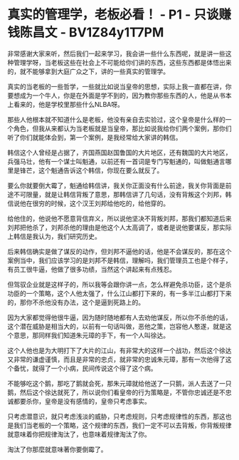 # 真实的管理学，老板必看！ - P1 - 只谈赚钱陈昌文 - BV1Z84y1T7PM

非常感谢大家来听，然后我们一起来学习，我会讲一些什么东西呢，就是讲一些这种管理学呀，当老板这些在社会上不可能给你们讲的东西，这些东西都是体悟出来的，就不能够拿到大庭广众之下，讲的一些真实的管理学。

真实的当老板的一些哲学，一些就比如说当皇帝的思想，实际上我一直都在讲，你要想成为一个牛人，你是在外面是学不到的，因为教你那些东西的人，他是从书本上看来的，他是学校里那些什么NLBA呀。

那些人他根本就不知道什么是老板，他没有亲自去实验过，这个皇帝是什么样的一个角色，但我从来都认为当老板就是当皇帝，那比如说我给你们两个案例，那你们听了你们就能体会到，第一个案例，是我经常给大家讲的韩信。

韩信这个人曾经是占据了，齐国燕国赵国鲁国的大片地区，还有魏国的大片地区，兵强马壮，他有一个谋士叫魁通，以前还有一首词是专门写魁通的，叫做魁通言哪里是锋芒，这个魁通告诉这个韩信，你现在要么就反了。

要么你就要倒大霉了，魁通给韩信讲，我关你正面没有什么前途，我关你背面是前途不可限量，就是让韩信背叛了意思，那韩信讲了几句话，没有背叛这个刘邦，韩信说他在很穷的时候，这个汉王刘邦给他吃的，给他穿的。

给他住的，他说他不愿意背信弃义，所以说他坚决不背叛刘邦，那我们都知道后来刘邦把他杀了，刘邦杀他的理由是他这个人太高调了，或者是说他要谋反，那实际上韩信是我认为，我们研究历史。

后来韩信确实是做了谋反的动作，但刘邦不逼他的话，他是不会谋反的，那在这个案例当中，我们应该学习的是刘邦不是韩信，理解吗，我们管理员工也是个样子，有员工很牛逼，他做了很多功绩，当然这个讲起来有点残忍。

但驾驭企业就是这样子的，所以我等会跟你讲一点，怎么样避免杀功臣，这个是杀功臣的一个策略，这个人他太强了，什么江山都打下来的，有一多半江山都打下来的，那你不杀他没有办法，这个是逼到死路上的。

因为大家都觉得他很牛逼，因为随时随地都有人去劝他谋反，所以你不杀他的话，这个潜在威胁是相当大的，以前有一句话叫做，恶他之策，岂容他人憨遂，就是这个意思，那同样我们知道朱元璋的手下，有一个人叫徐达。

这个人他也是为大明打下了大片的江山，有非常大的这样一个战功，然后这个徐达又非常的谦虚谨慎，而且是非常的忠贞，就非常的忠诚朱元璋，那有一次他得了这个备忧，就得了一个小病，民间传说这个得了这个病。

不能够吃这个鹅，那吃了鹅就会死，那朱元璋就给他送了一只鹅，派人去送了一只鹅，然后这个徐达就死了，所以说你们看皇帝的行为策略是，不管你忠诚还是不忠诚都要杀你，皇帝是没有感情的，皇帝只考虑事实。

只考虑潜意识，就只考虑浅淡的威胁，只考虑规则，只考虑规律性的东西，那这也是我们当老板的一个策略，这个规律的东西，我们一定不可以去背叛，你背叛规律就意味着你把规律淘汰了，也意味着规律淘汰了你。

淘汰了你那麼就意味著你要倒霉了。